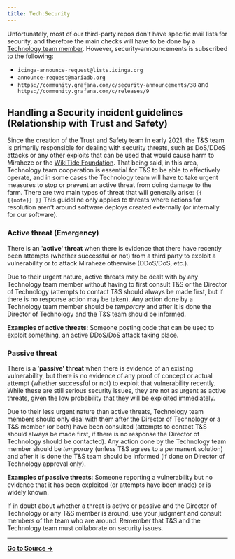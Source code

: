 ```yaml
---
title: Tech:Security
---
```


Unfortunately, most of our third-party repos don't have specific mail lists for security, and therefore the main checks will have to be done by a [Technology team member](/tech-docs/techvolunteers). However, security-announcements is subscribed to the following:
* `icinga-announce-request@lists.icinga.org`
* `announce-request@mariadb.org`
* `https://community.grafana.com/c/security-announcements/38` and ` https://community.grafana.com/c/releases/9`

## Handling a Security incident guidelines (Relationship with Trust and Safety) 

Since the creation of the Trust and Safety team in early 2021, the T&S team is primarily responsible for dealing with security threats, such as DoS/DDoS attacks or any other exploits that can be used that would cause harm to Miraheze or the [WikiTide Foundation](https://meta.miraheze.org/wiki/WikiTide_Foundation). That being said, in this area, Technology team cooperation is essential for T&S to be able to effectively operate, and in some cases the Technology team will have to take urgent measures to stop or prevent an active threat from doing damage to the farm. There are two main types of threat that will generally arise:
 `{{ {{note}} }}` This guideline only applies to threats where actions for resolution aren’t around software deploys created externally (or internally for our software).

### Active threat (Emergency) 

There is an '**active' threat** when there is evidence that there have recently been attempts (whether successful or not) from a third party to exploit a vulnerability or to attack Miraheze otherwise (DDoS/DoS, etc.).

Due to their urgent nature, active threats may be dealt with by any Technology team member without having to first consult T&S or the Director of Technology (attempts to contact T&S should always be made first, but if there is no response action may be taken). Any action done by a Technology team member should be *temporary* and after it is done the Director of Technology and the T&S team should be informed.

**Examples of active threats**: Someone posting code that can be used to exploit something, an active DDoS/DoS attack taking place.

### Passive threat 

There is a '**passive' threat** when there is evidence of an existing vulnerability, but there is no evidence of any proof of concept or actual attempt (whether successful or not) to exploit that vulnerability recently. While these are still serious security issues, they are not as urgent as active threats, given the low probability that they will be exploited immediately.

Due to their less urgent nature than active threats, Technology team members should only deal with them after the Director of Technology or a T&S member (or both) have been consulted (attempts to contact T&S should always be made first, if there is no response the Director of Technology should be contacted). Any action done by the Technology team member should be *temporary* (unless T&S agrees to a permanent solution) and after it is done the T&S team should be informed (if done on Director of Technology approval only).

**Examples of passive threats**: Someone reporting a vulnerability but no evidence that it has been exploited (or attempts have been made) or is widely known.

If in doubt about whether a threat is active or passive and the Director of Technology or any T&S member is around, use your judgment and consult members of the team who are around. Remember that T&S and the Technology team must collaborate on security issues.



----
**[Go to Source &rarr;](https://meta.miraheze.org/wiki/Tech:Security)**